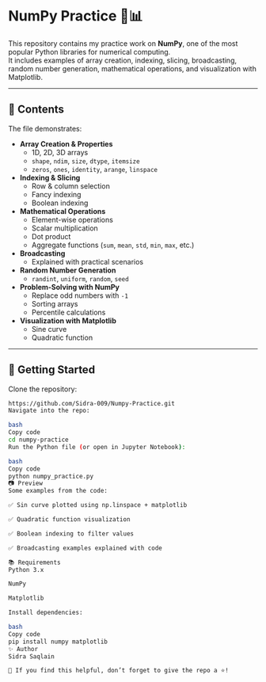 # NumPy Practice 🐍📊

This repository contains my practice work on **NumPy**, one of the most popular Python libraries for numerical computing.  
It includes examples of array creation, indexing, slicing, broadcasting, random number generation, mathematical operations, and visualization with Matplotlib.

---

## 📌 Contents

The file demonstrates:

- **Array Creation & Properties**
  - 1D, 2D, 3D arrays
  - `shape`, `ndim`, `size`, `dtype`, `itemsize`
  - `zeros`, `ones`, `identity`, `arange`, `linspace`
- **Indexing & Slicing**
  - Row & column selection
  - Fancy indexing
  - Boolean indexing
- **Mathematical Operations**
  - Element-wise operations
  - Scalar multiplication
  - Dot product
  - Aggregate functions (`sum`, `mean`, `std`, `min`, `max`, etc.)
- **Broadcasting**
  - Explained with practical scenarios
- **Random Number Generation**
  - `randint`, `uniform`, `random`, `seed`
- **Problem-Solving with NumPy**
  - Replace odd numbers with `-1`
  - Sorting arrays
  - Percentile calculations
- **Visualization with Matplotlib**
  - Sine curve
  - Quadratic function

---

## 🚀 Getting Started

Clone the repository:

```bash
https://github.com/Sidra-009/Numpy-Practice.git
Navigate into the repo:

bash
Copy code
cd numpy-practice
Run the Python file (or open in Jupyter Notebook):

bash
Copy code
python numpy_practice.py
📷 Preview
Some examples from the code:

✅ Sin curve plotted using np.linspace + matplotlib

✅ Quadratic function visualization

✅ Boolean indexing to filter values

✅ Broadcasting examples explained with code

📚 Requirements
Python 3.x

NumPy

Matplotlib

Install dependencies:

bash
Copy code
pip install numpy matplotlib
✨ Author
Sidra Saqlain

🌟 If you find this helpful, don’t forget to give the repo a ⭐!
